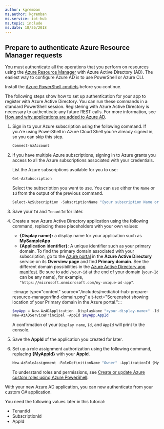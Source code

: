 ```yaml
---
author: kgremban
ms.author: kgremban
ms.service: iot-hub
ms.topic: include
ms.date: 10/26/2018
---
```

## Prepare to authenticate Azure Resource Manager requests
You must authenticate all the operations that you perform on resources using the [Azure Resource Manager][lnk-authenticate-arm] with Azure Active Directory (AD). The easiest way to configure Azure AD is to use PowerShell or Azure CLI.

Install the [Azure PowerShell cmdlets][lnk-powershell-install] before you continue.

The following steps show how to set up authentication for your app to register with Azure Active Directory. You can run these commands in a standard PowerShell session. Registering with Azure Active Directory is necessary to authenticate any future REST calls. For more information, see [How and why applications are added to Azure AD](../articles/active-directory/develop/active-directory-how-applications-are-added.md).

1. Sign in to your Azure subscription using the following command. If you're using PowerShell in Azure Cloud Shell you're already signed in, so you can skip this step.

    ```powershell
    Connect-AzAccount
    ```

1. If you have multiple Azure subscriptions, signing in to Azure grants you access to all the Azure subscriptions associated with your credentials. 

   List the Azure subscriptions available for you to use:

   ```powershell
   Get-AzSubscription
   ```

   Select the subscription you want to use. You can use either the `Name` or `Id` from the output of the previous command.

   ```powershell
   Select-AzSubscription -SubscriptionName "{your subscription Name or Id}"
   ```

1. Save your `Id` and `TenantId` for later.

1. Create a new Azure Active Directory application using the following command, replacing these placeholders with your own values:
   
   * **{Display name}:** a display name for your application such as **MySampleApp**
   * **{Application identifier}:** A unique identifier such as your primary domain. To find the primary domain associated with your subscription, go to the [Azure portal](https://ms.portal.azure.com/#home) in the **Azure Active Directory** service on its **Overview page** and find **Primary domain**. See the different domain possibilities in the [Azure Active Directory app manifest](../articles/active-directory/develop/reference-app-manifest.md#identifieruris-attribute). Be sure to add `/your-id` at the end of your domain (`your-Id` can be any name), for example, `"https://microsoft.onmicrosoft.com/my-unique-ad-app"`.

   :::image type="content" source="/includes/media/iot-hub-prepare-resource-manager/find-domain.png" alt-text="Screenshot showing location of your Primary domain in the Azure portal.":::
     
     ```powershell
     $myApp = New-AzADApplication -DisplayName "<your-display-name>" -IdentifierUris "<your-domain>/<your-id>"
     New-AzADServicePrincipal -AppId $myApp.AppId
     ```
     A confirmation of your `Display name`, `Id`, and `AppId` will print to the console.

1. Save the **AppId** of the application you created for later.

1. Set up a role assignment authorization using the following command, replacing **{MyAppId}** with your **AppId**.
   
    ```powershell
    New-AzRoleAssignment -RoleDefinitionName "Owner" -ApplicationId {MyAppId}
    ```

   To understand roles and permissions, see [Create or update Azure custom roles using Azure PowerShell](../articles/role-based-access-control/custom-roles-powershell.md).

With your new Azure AD application, you can now authenticate from your custom C# application. 

You need the following values later in this tutorial:

* TenantId
* SubscriptionId
* AppId

[lnk-authenticate-arm]: /rest/api/
[lnk-powershell-install]: /powershell/azure/install-az-ps